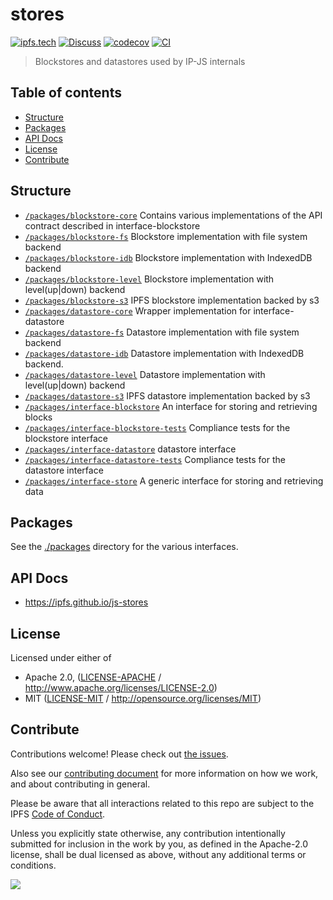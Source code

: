 # stores <!-- omit in toc -->

[![ipfs.tech](https://img.shields.io/badge/project-IPFS-blue.svg?style=flat-square)](https://ipfs.tech)
[![Discuss](https://img.shields.io/discourse/https/discuss.ipfs.tech/posts.svg?style=flat-square)](https://discuss.ipfs.tech)
[![codecov](https://img.shields.io/codecov/c/github/ipfs/js-stores.svg?style=flat-square)](https://codecov.io/gh/ipfs/js-stores)
[![CI](https://img.shields.io/github/actions/workflow/status/ipfs/js-stores/js-test-and-release.yml?branch=master\&style=flat-square)](https://github.com/ipfs/js-stores/actions/workflows/js-test-and-release.yml?query=branch%3Amaster)

> Blockstores and datastores used by IP-JS internals

## Table of contents <!-- omit in toc -->

- [Structure](#structure)
- [Packages](#packages)
- [API Docs](#api-docs)
- [License](#license)
- [Contribute](#contribute)

## Structure

- [`/packages/blockstore-core`](./packages/blockstore-core) Contains various implementations of the API contract described in interface-blockstore
- [`/packages/blockstore-fs`](./packages/blockstore-fs) Blockstore implementation with file system backend
- [`/packages/blockstore-idb`](./packages/blockstore-idb) Blockstore implementation with IndexedDB backend
- [`/packages/blockstore-level`](./packages/blockstore-level) Blockstore implementation with level(up|down) backend
- [`/packages/blockstore-s3`](./packages/blockstore-s3) IPFS blockstore implementation backed by s3
- [`/packages/datastore-core`](./packages/datastore-core) Wrapper implementation for interface-datastore
- [`/packages/datastore-fs`](./packages/datastore-fs) Datastore implementation with file system backend
- [`/packages/datastore-idb`](./packages/datastore-idb) Datastore implementation with IndexedDB backend.
- [`/packages/datastore-level`](./packages/datastore-level) Datastore implementation with level(up|down) backend
- [`/packages/datastore-s3`](./packages/datastore-s3) IPFS datastore implementation backed by s3
- [`/packages/interface-blockstore`](./packages/interface-blockstore) An interface for storing and retrieving blocks
- [`/packages/interface-blockstore-tests`](./packages/interface-blockstore-tests) Compliance tests for the blockstore interface
- [`/packages/interface-datastore`](./packages/interface-datastore) datastore interface
- [`/packages/interface-datastore-tests`](./packages/interface-datastore-tests) Compliance tests for the datastore interface
- [`/packages/interface-store`](./packages/interface-store) A generic interface for storing and retrieving data

## Packages

See the [./packages](./packages) directory for the various interfaces.

## API Docs

- <https://ipfs.github.io/js-stores>

## License

Licensed under either of

- Apache 2.0, ([LICENSE-APACHE](LICENSE-APACHE) / <http://www.apache.org/licenses/LICENSE-2.0>)
- MIT ([LICENSE-MIT](LICENSE-MIT) / <http://opensource.org/licenses/MIT>)

## Contribute

Contributions welcome! Please check out [the issues](https://github.com/ipfs/js-stores/issues).

Also see our [contributing document](https://github.com/ipfs/community/blob/master/CONTRIBUTING_JS.md) for more information on how we work, and about contributing in general.

Please be aware that all interactions related to this repo are subject to the IPFS [Code of Conduct](https://github.com/ipfs/community/blob/master/code-of-conduct.md).

Unless you explicitly state otherwise, any contribution intentionally submitted for inclusion in the work by you, as defined in the Apache-2.0 license, shall be dual licensed as above, without any additional terms or conditions.

[![](https://cdn.rawgit.com/jbenet/contribute-ipfs-gif/master/img/contribute.gif)](https://github.com/ipfs/community/blob/master/CONTRIBUTING.md)
